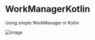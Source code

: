 # WorkManagerKotlin
 Using simple WorkManager in Kotlin
 
 ![image](https://user-images.githubusercontent.com/100219838/184888513-056a7243-22f7-4018-8016-aa840e0c12f0.png)
